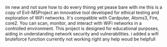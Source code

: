 im new and not sure how to do every thinng yet pease bare with me this is a copy of Evil-M5Project 
an innovative tool developed for ethical testing and exploration of WiFi networks. 
It's compatible with Cardputer, Atoms3, Fire, core2. 
You can scan, monitor, and interact with WiFi networks in a controlled environment. 
This project is designed for educational purposes, aiding in understanding network security and vulnerabilities.
i added a wifi bruteforce function currently not working right any help woud be helpfull
